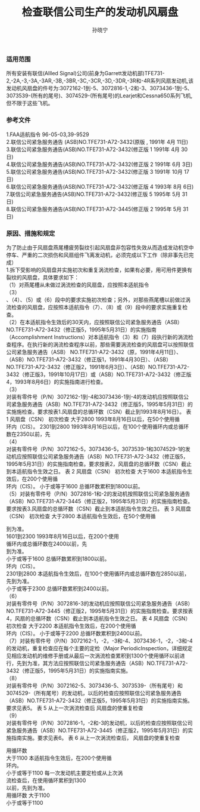 ﻿---
amendno: 39-1617  
cadno: CAD1996-MULT-11  
title: 检查联信公司生产的发动机风扇盘  
publishdate: 1996-04-16  
effdate: 1996-04-22  
acmodels: ["MULT"]  
tags: ["ALL"]  
engs: ["TFE731"]  
pns: ["3072162-1","3072162-2","3072162-3","3072162-4","3072162-5","3072816-1","3072816-2","3072816-3","3073436-1","3073436-2","3073436-3","3073436-4","3073436-5","3073539-()","3074529-()"]  
mfrs: ["Learjet","CESSNA","Allled Signal"]  
admins: 民航总局  
author: 孙晓宁  
---
  
### 适用范围  
所有安装有联信(Allled Signal)公司(前身为Garrett发动机部)TFE731-2,-2A,-3,-3A,-3AR,-3B,-3BR,-3C,-3CR,-3D,-3DR,-3R和-4R系列风扇发动机,该发动机风扇盘的件号为:3072162-1到-5、3072816-1,-2和-3、3073436-1到-5、3073539-(所有的尾号)、3074529-(所有尾号)的Learjet和Cessna650系列飞机,但不限于这些飞机。  
  
<!--more-->  
### 参考文件  
  1.FAA适航指令 96-05-03,39-9529  
  2.联信公司紧急服务通告 (ASB)NO.TFE731-A72-3432(原版 , 1991年 4月 11日)  
  3.联信公司紧急服务通告(ASB)NO.TFE731-A72-3432(修正版 1 1991年 4月 30日)  
  4.联信公司紧急服务通告(ASB)NO.TFE731-A72-3432(修正版 2 1991年 6月 3日)  
  5.联信公司紧急服务通告(ASB)NO.TFE731-A72-3432(修正版 3 1991年 10月 17日)  
  6.联信公司紧急服务通告(ASB)NO.TFE731-A72-3432(修正版 4 1993年 8月 6日)  
  7.联信公司紧急服务通告(ASB)NO.TFE731-A72-3432(修正版 5 1995年 5月 31日)  
  8.联信公司紧急服务通告(ASB)NO.TFE731-A72-3445(修正版 2 1995年 5月 31日)  
  
### 原因、措施和规定  

  为了防止由于风扇盘燕尾槽疲劳裂纹引起风扇盘非包容性失效从而造成发动机空中停车、严重的二次损伤和风扇组件飞离发动机，必须完成以下工作（除非事先已完成）  
  1.拆下受影响的风扇盘并实施初次和重复涡流检查，如果有必要，用可用件更换有裂纹的风扇盘，具体要求如下：  
（1）对燕尾槽从未做过涡流检查的风扇盘，应按照本适航指令  
（3）  
、（4）、（5）或（6）段中的要求实施初次检查；另外，对那些燕尾槽以前做过涡流检查的风扇盘，应按照本适航指令（7）、（8）或（9）段中的要求实施重复检查。  
  （2）在本适航指令生效后的30天内，应按照联信公司紧急服务通告（ASB）NO.TFE731-A72-3432（修正版5，1995年5月31日）的实施指南（Accomplishment Instructions）对本适航指令（3）和（7）段执行新的涡流检查程序。在执行新的涡流检查程序以前，那些需要涡流检查的风扇盘可以按照联信公司紧急服务通告（ASB） NO.TFE731-A72-3432（原，1991年4月11日）、（ASB）NO.TFE731-A72-3432（修正版1，1991年4月30日）、（ASB）NO.TFE731-A72-3432（修正版2，1991年6月3日）、（ASB）NO.TFE731-A72-3432（修正版3，1991年10月17日）或（ASB）NO.TFE731-A72-3432（修正版4，1993年8月6日）的实施指南进行检查。  
（3）  
对装有零件号（P/N）3072162-1到-4和3073436-1到-4的发动机应按照联信公司紧急服务通告（ASB）NO.TFE731-A72-3432（修正版5，1995年5月31日）的实施施检查。要求按表1.风扇盘的总循环数（CSN）截止到1993年8月16日）。 表 1 风扇盘（CSN） 初次检查 大于2800 1993年8月16日以后，在50个使用循  
环内（CIS）。 2301到2800 1993年8月16日以后，在100个使用循环内或总循环数在2350以前，先  
（4）  
对装有零件号（P/N）3072162-5，3073436-5，3073539-1和3074529-1的发动机应按照联信公司紧急服务通告（ASB）NO.TFE731-A72-3432（修正版5，1995年5月31日）的实施指南检查。要求按表2，风扇盘的总循环数（CSN）截止到本适航指令生效之日。 表 2 风扇盘（CSN） 初次检查 大于1600 本适航指令生效后，在200个使用循  
环内（CIS）。 小于或等于1600 总循环数累积到1800以前。  
  （5）对装有零件号（P/N）3072816-1和-2的发动机按照联信公司紧急服务通告（ASB）NO.TFE731-A72-3445（修正版2，1995年5月31日）的实施指南检查。要求按表3.风扇盘的总循环数（CSN）截止到本适航指令生效之日。 表 3 风扇盘（CSN） 初次检查 大于2800 本适航指令生效后，在50个使用循  
  
到为准。  
1601到2300  1993年8月16日以后，在200个使用  
循环内或总循环数在2400以前，先  
到为准。  
小于或等于1600  总循环数累积到1800以前。  
环内（CIS）。  
2301到2800 	本适航指令生效后，在100个使用循环内或总循环数在2850以前，先到为准。  
小于或等于2300 	总循环数累积到2400以前。  
（6）  
对装有零件号（P/N）3072816-3的发动机应按照联信公司紧急服务通告（ASB）NO.TFE731-A72-3445（修正版2，1995年5月31日）的实施指南检查。要求按表4，风扇的总循环数（CSN）截止到本适航指令生效之日。 表 4 风扇盘（CSN） 初次检查 大于2200 本适航指令生效后，在200个使用循  
环内（CIS）。 小于或等于2200 总循环数累积到2400以前。  
  （7）对装有零件号（P/N）3072162-1，-2，-3和-4、3073436-1，-2，-3和-4的发动机，重复检查应在每个主要的定检（Major PeriodicInspection，详细规定见相应发动机的维修手册或从最后一次涡流检查累积到1300个使用循环以前进行，先到为准，其方法应按照联信公司紧急服务通告（ASB）NO.TFE731-A72-3432（修正版5，1995年5月31日）的实施指南实施。  
（8）  
对装有零件号（P/N）3072162-5、3073436-5、3073539-（所有尾号）和3074529-（所有尾号）的发动机，以后的检查应按照联信公司紧急服务通告（ASB）NO.TFE731-A72-3432（修正版5，1995年5月31日）的实施指南实施。要求见表5。 表 5 从上一次涡流检查后 风扇盘的使重复检查  
（9）  
对装有零件号（P/N）3072816-1，-2和-3的发动机，以后的检查应按照联信公司紧急服务通告（ASB）NO.TFE731-A72-3445（修正版2，1995年5月31日）的实施指南实施。要求见表6。 表 6 从上一次涡流检查后， 风扇盘的使重复检查  
  
用循环数  
大于1100  本适航指令生效后，在200个使用循  
环内。  
小于或等于1100  每一次发动机主要定检或从上次涡  
流检查后，在使用循环累积到1300  
以前，先到为准。  
用循环数 大于1100  
小于或等于1100  
